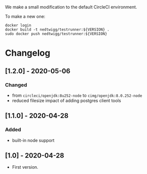 We make a small modification to the default CircleCI environment.

To make a new one:

```
docker login
docker build -t nedtwigg/testrunner:${VERSION} .
sudo docker push nedtwigg/testrunner:${VERSION}
```

# Changelog
## [1.2.0] - 2020-05-06
### Changed
- from `circleci/openjdk:8u252-node` to `cimg/openjdk:8.0.252-node`
- reduced filesize impact of adding postgres client tools
## [1.1.0] - 2020-04-28
### Added
- built-in node support
## [1.0] - 2020-04-28
- First version.